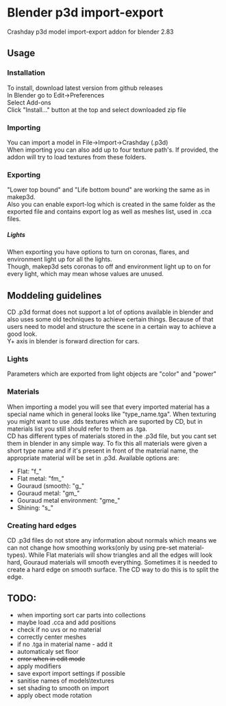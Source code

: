 # Blender p3d import-export
Crashday p3d model import-export addon for blender 2.83  

## Usage
### Installation
To install, download latest version from github releases  
In Blender go to Edit->Preferences  
Select Add-ons  
Click "Install..." button at the top and select downloaded zip file  
### Importing
You can import a model in File->Import->Crashday (.p3d)  
When importing you can also add up to four texture path's. If provided, the addon will try to load textures from these folders.  
### Exporting
"Lower top bound" and "Life bottom bound" are working the same as in makep3d.  
Also you can enable export-log which is created in the same folder as the exported file and contains export log as well as meshes list, used in .cca files.
##### Lights
When exporting you have options to turn on coronas, flares, and environment light up for all the lights.  
Though, makep3d sets coronas to off and environment light up to on for every light, which may mean whose values are unused.  

## Moddeling guidelines
CD .p3d format does not support a lot of options available in blender and also uses some old techniques to achieve certain things. Because of that users need to model and structure the scene in a certain way to achieve a good look.  
Y+ axis in blender is forward direction for cars.
### Lights
Parameters which are exported from light objects are "color" and "power"
### Materials
When importing a model you will see that every imported material has a special name which in general looks like
"type_name.tga". When texturing you might want to use .dds textures which are suported by CD, but in materials list you still should refer to them as .tga.  
CD has different types of materials stored in the .p3d file, but you cant set them in blender in any simple way.
To fix this all materials were given a short type name and if it's present in front of the material name, the appropriate material will be set in .p3d. Available options are:
- Flat: "f_"
- Flat metal: "fm_"
- Gouraud (smooth): "g_"
- Gouraud metal: "gm_"
- Gouraud metal environment: "gme_"
- Shining: "s_"
### Creating hard edges
CD .p3d files do not store any information about normals which means we can not change how smoothing works(only by using pre-set material-types). While Flat materials will show triangles and all the edges will look hard, Gouraud materials will smooth everything. Sometimes it is needed to create a hard edge on smooth surface. The CD way to do this is to split the edge.

## TODO:
- when importing sort car parts into collections
- maybe load .cca and add positions
- check if no uvs or no material
- correctly center meshes
- if no .tga in material name - add it
- automaticaly set floor
- ~~error when in edit mode~~
- apply modifiers
- save export import settings if possible
- sanitise names of models\textures
- set shading to smooth on import
- apply obect mode rotation